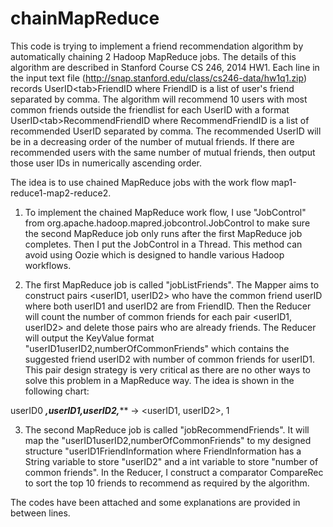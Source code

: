 chainMapReduce
==============

This code is trying to implement a friend recommendation algorithm by automatically chaining 2 Hadoop MapReduce jobs. 
The details of this algorithm are described in Stanford Course CS 246, 2014 HW1. Each line in the input text file 
(http://snap.stanford.edu/class/cs246-data/hw1q1.zip) records UserID&lt;tab>FriendID where 
FriendID is a list of user's friend separated by comma. The algorithm will recommend 10 users
with most common friends outside the friendlist for each UserID with a format UserID&lt;tab>RecommendFriendID 
where RecommendFriendID is a list of recommended UserID separated by comma. The recommended UserID will 
be in a decreasing order of the number of mutual friends. If there are recommended users with the same 
number of mutual friends, then output those user IDs in numerically ascending order.



The idea is to use chained MapReduce jobs with the work flow map1-reduce1-map2-reduce2.

1. To implement the chained MapReduce work flow, I use "JobControl" from 
org.apache.hadoop.mapred.jobcontrol.JobControl to make sure the second MapReduce job only runs after 
the first MapReduce job completes. Then I put the JobControl in a Thread. This method can avoid using 
Oozie which is designed to handle various Hadoop workflows.

2. The first MapReduce job is called "jobListFriends". The Mapper aims to construct pairs <userID1, userID2> 
who have the common friend userID where both userID1 and userID2 are from FriendID. Then the Reducer will count 
the number of common friends for each pair <userID1, userID2> and delete those pairs who are already friends. 
The Reducer will output the KeyValue format "userID1<tab>userID2,numberOfCommonFriends" which contains the 
suggested friend userID2 with number of common friends for userID1. This pair design strategy is very critical 
as there are no other ways to solve this problem in a MapReduce way. The idea is shown in the following chart:

userID0       *****,userID1,userID2,*******
-> 
<userID1, userID2>, 1


3. The second MapReduce job is called "jobRecommendFriends". It will map the "userID1<tab>userID2,numberOfCommonFriends" 
to my designed structure "userID1<tab>FriendInformation where FriendInformation has a String variable to store "userID2" 
and a int variable to store "number of common friends". In the Reducer, I construct a comparator CompareRec to sort 
the top 10 friends to recommend as required by the algorithm.

The codes have been attached and some explanations are provided in between lines. 

